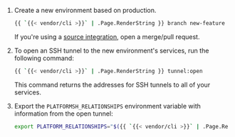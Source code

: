 1.  Create a new environment based on production.

    ```bash
    {{ `{{< vendor/cli >}}` | .Page.RenderString }} branch new-feature {{ `{{< variable "PRODUCTION_ENVIRONMENT_NAME" >}}` | .Page.RenderString }}
    ```

    If you're using a [source integration](/integrations/source.html),
    open a merge/pull request.

2.  To open an SSH tunnel to the new environment's services, run the following command:

    ```bash
    {{ `{{< vendor/cli >}}` | .Page.RenderString }} tunnel:open
    ```

    This command returns the addresses for SSH tunnels to all of your services.

3.  Export the `PLATFORMSH_RELATIONSHIPS` environment variable with information from the open tunnel:

    ```bash
    export PLATFORM_RELATIONSHIPS="$({{ `{{< vendor/cli >}}` | .Page.RenderString }} tunnel:info --encode)"
    ```

